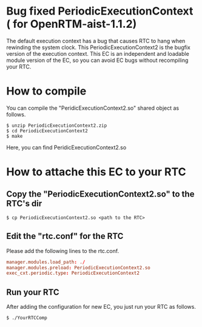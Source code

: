 # Bug fixed PeriodicExecutionContext ( for OpenRTM-aist-1.1.2)

The default execution context has a bug that causes RTC to hang when rewinding the system clock.
This PeriodicExecutionContext2 is the bugfix version of the execution context.
This EC is an independent and loadable module version of the EC, so you can avoid EC bugs without recompiling your RTC.

# How to compile

You can compile the "PeridicExecutionContext2.so" shared object as follows.

```
$ unzip PeriodicExecutionContext2.zip
$ cd PeriodicExecutionContext2
$ make
```

Here, you can find PeridicExecutionContext2.so

# How to attache this EC to your RTC

## Copy the "PeriodicExecutionContext2.so" to the RTC's dir

```
$ cp PeriodicExecutionContext2.so <path to the RTC>
```

## Edit the "rtc.conf" for the RTC

Please add the following lines to the rtc.conf.

```config:rtc.conf
manager.modules.load_path: ./
manager.modules.preload: PeriodicExecutionContext2.so
exec_cxt.periodic.type: PeriodicExecutionContext2
```

## Run your RTC

After adding the configuration for new EC, you just run your RTC as follows.

```
$ ./YourRTCComp
```

